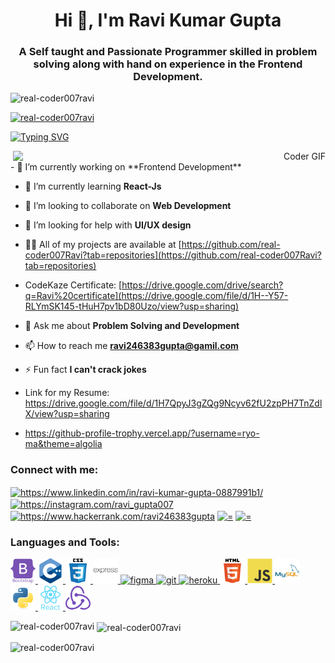 <h1 align="center">Hi 👋, I'm Ravi Kumar Gupta</h1>
<h3 align="center">A Self taught and Passionate Programmer skilled in problem solving along with hand on experience in the Frontend Development.</h3>

<p align="left"> <img src="https://komarev.com/ghpvc/?username=real-coder007ravi&label=Profile%20views&color=0e75b6&style=flat" alt="real-coder007ravi" /> </p>

<p align="left"> <a href="https://github-profile-trophy.vercel.app/?username=ryo-ma&theme=algolia"><img src="https://github-profile-trophy.vercel.app/?username=real-coder007ravi" alt="real-coder007ravi" /></a> </p>
<a href="https://git.io/typing-svg"><img src="https://readme-typing-svg.herokuapp.com?font=RED&pause=1000&color=F72E52&background=FF3A7100&vCenter=true&width=435&height=53&lines=Hello!!+I'm+Ravi+A+Frontend+Developer+and+A+Problem+Solver" alt="Typing SVG" /></a>
  <p align="right"> <img src="https://media.giphy.com/media/SWoSkN6DxTszqIKEqv/giphy.gif" alt="Coder GIF" align="right" width="500"> </p>
- 🔭 I’m currently working on **Frontend Development**

- 🌱 I’m currently learning **React-Js**

- 👯 I’m looking to collaborate on **Web Development**

- 🤝 I’m looking for help with **UI/UX design**

- 👨‍💻 All of my projects are available at [https://github.com/real-coder007Ravi?tab=repositories](https://github.com/real-coder007Ravi?tab=repositories)

- CodeKaze Certificate: [https://drive.google.com/drive/search?q=Ravi%20certificate](https://drive.google.com/file/d/1H--Y57-RLYmSK145-tHuH7pv1bD80Uzo/view?usp=sharing)

- 💬 Ask me about **Problem Solving and Development**

- 📫 How to reach me **ravi246383gupta@gamil.com**

- ⚡ Fun fact **I can't crack jokes**

- Link for my Resume:  https://drive.google.com/file/d/1H7QpyJ3gZQg9Ncyv62fU2zpPH7TnZdlX/view?usp=sharing
- https://github-profile-trophy.vercel.app/?username=ryo-ma&theme=algolia

<h3 align="left">Connect with me:</h3>
<p align="left">
<a href="https://linkedin.com/in/https://www.linkedin.com/in/ravi-kumar-gupta-0887991b1/" target="blank"><img align="center" src="https://raw.githubusercontent.com/rahuldkjain/github-profile-readme-generator/master/src/images/icons/Social/linked-in-alt.svg" alt="https://www.linkedin.com/in/ravi-kumar-gupta-0887991b1/" height="30" width="40" /></a>
<a href="https://instagram.com/https://instagram.com/ravi_gupta007" target="blank"><img align="center" src="https://raw.githubusercontent.com/rahuldkjain/github-profile-readme-generator/master/src/images/icons/Social/instagram.svg" alt="https://instagram.com/ravi_gupta007" height="30" width="40" /></a>
<a href="https://www.hackerrank.com/https://www.hackerrank.com/ravi246383gupta" target="blank"><img align="center" src="https://raw.githubusercontent.com/rahuldkjain/github-profile-readme-generator/master/src/images/icons/Social/hackerrank.svg" alt="https://www.hackerrank.com/ravi246383gupta" height="30" width="40" /></a>
<a href="https://www.leetcode.com/="https://www.leetcode.com/ravi246383gupta" target="blank"><img align="center" src="https://raw.githubusercontent.com/rahuldkjain/github-profile-readme-generator/master/src/images/icons/Social/leet-code.svg" alt="="https://www.leetcode.com/ravi246383gupta" height="30" width="40" /></a>
<a href="https://auth.geeksforgeeks.org/user/="https://auth.geeksforgeeks.org/user/ravi246383gupta" target="blank"><img align="center" src="https://raw.githubusercontent.com/rahuldkjain/github-profile-readme-generator/master/src/images/icons/Social/geeks-for-geeks.svg" alt="="https://auth.geeksforgeeks.org/user/ravi246383gupta" height="30" width="40" /></a>
</p>

<h3 align="left">Languages and Tools:</h3>
<p align="left"> <a href="https://getbootstrap.com" target="_blank" rel="noreferrer"> <img src="https://raw.githubusercontent.com/devicons/devicon/master/icons/bootstrap/bootstrap-plain-wordmark.svg" alt="bootstrap" width="40" height="40"/> </a> <a href="https://www.w3schools.com/cpp/" target="_blank" rel="noreferrer"> <img src="https://raw.githubusercontent.com/devicons/devicon/master/icons/cplusplus/cplusplus-original.svg" alt="cplusplus" width="40" height="40"/> </a> <a href="https://www.w3schools.com/css/" target="_blank" rel="noreferrer"> <img src="https://raw.githubusercontent.com/devicons/devicon/master/icons/css3/css3-original-wordmark.svg" alt="css3" width="40" height="40"/> </a> <a href="https://expressjs.com" target="_blank" rel="noreferrer"> <img src="https://raw.githubusercontent.com/devicons/devicon/master/icons/express/express-original-wordmark.svg" alt="express" width="40" height="40"/> </a> <a href="https://www.figma.com/" target="_blank" rel="noreferrer"> <img src="https://www.vectorlogo.zone/logos/figma/figma-icon.svg" alt="figma" width="40" height="40"/> </a> <a href="https://git-scm.com/" target="_blank" rel="noreferrer"> <img src="https://www.vectorlogo.zone/logos/git-scm/git-scm-icon.svg" alt="git" width="40" height="40"/> </a> <a href="https://heroku.com" target="_blank" rel="noreferrer"> <img src="https://www.vectorlogo.zone/logos/heroku/heroku-icon.svg" alt="heroku" width="40" height="40"/> </a> <a href="https://www.w3.org/html/" target="_blank" rel="noreferrer"> <img src="https://raw.githubusercontent.com/devicons/devicon/master/icons/html5/html5-original-wordmark.svg" alt="html5" width="40" height="40"/> </a> <a href="https://developer.mozilla.org/en-US/docs/Web/JavaScript" target="_blank" rel="noreferrer"> <img src="https://raw.githubusercontent.com/devicons/devicon/master/icons/javascript/javascript-original.svg" alt="javascript" width="40" height="40"/> </a> <a href="https://www.mysql.com/" target="_blank" rel="noreferrer"> <img src="https://raw.githubusercontent.com/devicons/devicon/master/icons/mysql/mysql-original-wordmark.svg" alt="mysql" width="40" height="40"/> </a> <a href="https://www.python.org" target="_blank" rel="noreferrer"> <img src="https://raw.githubusercontent.com/devicons/devicon/master/icons/python/python-original.svg" alt="python" width="40" height="40"/> </a> <a href="https://reactjs.org/" target="_blank" rel="noreferrer"> <img src="https://raw.githubusercontent.com/devicons/devicon/master/icons/react/react-original-wordmark.svg" alt="react" width="40" height="40"/> </a> <a href="https://redux.js.org" target="_blank" rel="noreferrer"> <img src="https://raw.githubusercontent.com/devicons/devicon/master/icons/redux/redux-original.svg" alt="redux" width="40" height="40"/> </a> </p>

<p><img align="left" src="https://github-readme-stats.vercel.app/api/top-langs?username=real-coder007ravi&show_icons=true&locale=en&layout=compact" alt="real-coder007ravi" /></p>

<p>&nbsp;<img align="center" src="https://github-readme-stats.vercel.app/api?username=real-coder007ravi&show_icons=true&locale=en" alt="real-coder007ravi" /></p>

<p><img align="center" src="https://github-readme-streak-stats.herokuapp.com/?user=real-coder007ravi&" alt="real-coder007ravi" /></p>
